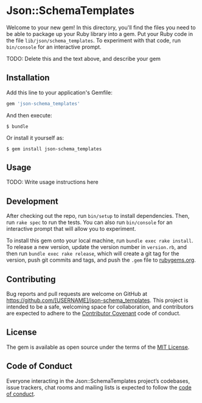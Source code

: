 # Json::SchemaTemplates

Welcome to your new gem! In this directory, you'll find the files you need to be able to package up your Ruby library into a gem. Put your Ruby code in the file `lib/json/schema_templates`. To experiment with that code, run `bin/console` for an interactive prompt.

TODO: Delete this and the text above, and describe your gem

## Installation

Add this line to your application's Gemfile:

```ruby
gem 'json-schema_templates'
```

And then execute:

    $ bundle

Or install it yourself as:

    $ gem install json-schema_templates

## Usage

TODO: Write usage instructions here

## Development

After checking out the repo, run `bin/setup` to install dependencies. Then, run `rake spec` to run the tests. You can also run `bin/console` for an interactive prompt that will allow you to experiment.

To install this gem onto your local machine, run `bundle exec rake install`. To release a new version, update the version number in `version.rb`, and then run `bundle exec rake release`, which will create a git tag for the version, push git commits and tags, and push the `.gem` file to [rubygems.org](https://rubygems.org).

## Contributing

Bug reports and pull requests are welcome on GitHub at https://github.com/[USERNAME]/json-schema_templates. This project is intended to be a safe, welcoming space for collaboration, and contributors are expected to adhere to the [Contributor Covenant](http://contributor-covenant.org) code of conduct.

## License

The gem is available as open source under the terms of the [MIT License](https://opensource.org/licenses/MIT).

## Code of Conduct

Everyone interacting in the Json::SchemaTemplates project’s codebases, issue trackers, chat rooms and mailing lists is expected to follow the [code of conduct](https://github.com/[USERNAME]/json-schema_templates/blob/master/CODE_OF_CONDUCT.md).
